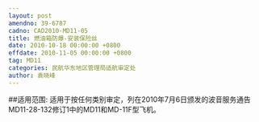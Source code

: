 ```yaml
---
layout: post
amendno: 39-6787
cadno: CAD2010-MD11-05
title: 燃油箱防爆-安装保险丝
date: 2010-10-18 00:00:00 +0800
effdate: 2010-11-05 00:00:00 +0800
tag: MD11
categories: 民航华东地区管理局适航审定处
author: 袁晓峰
---
```


##适用范围:
适用于按任何类别审定，列在2010年7月6日颁发的波音服务通告 MD11-28-132修订1中的MD11和MD-11F型飞机。

